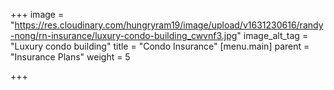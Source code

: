 +++
image = "https://res.cloudinary.com/hungryram19/image/upload/v1631230616/randy-nong/rn-insurance/luxury-condo-building_cwvnf3.jpg"
image_alt_tag = "Luxury condo building"
title = "Condo Insurance"
[menu.main]
parent = "Insurance Plans"
weight = 5

+++
